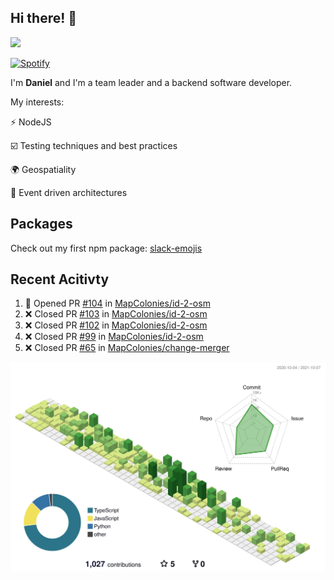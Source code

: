 ## Hi there! 👋

<p>
  <img src="https://github-readme-stats.vercel.app/api?username=syncush&theme=tokyonight">
</p>

[![Spotify](https://novatorem-rust.vercel.app/api/spotify)](https://open.spotify.com/user/syncush)

I'm **Daniel** and I'm a team leader and a backend software developer.

My interests:

⚡ NodeJS

☑️ Testing techniques and best practices

🌍 Geospatiality

🧠 Event driven architectures

## Packages
Check out my first npm package: [slack-emojis](https://www.npmjs.com/package/slack-emojis)

## Recent Acitivty
<!--START_SECTION:activity-->
1. 💪 Opened PR [#104](https://github.com/MapColonies/id-2-osm/pull/104) in [MapColonies/id-2-osm](https://github.com/MapColonies/id-2-osm)
2. ❌ Closed PR [#103](https://github.com/MapColonies/id-2-osm/pull/103) in [MapColonies/id-2-osm](https://github.com/MapColonies/id-2-osm)
3. ❌ Closed PR [#102](https://github.com/MapColonies/id-2-osm/pull/102) in [MapColonies/id-2-osm](https://github.com/MapColonies/id-2-osm)
4. ❌ Closed PR [#99](https://github.com/MapColonies/id-2-osm/pull/99) in [MapColonies/id-2-osm](https://github.com/MapColonies/id-2-osm)
5. ❌ Closed PR [#65](https://github.com/MapColonies/change-merger/pull/65) in [MapColonies/change-merger](https://github.com/MapColonies/change-merger)
<!--END_SECTION:activity-->

![contrib](./profile-3d-contrib/profile-green-animate.svg)
